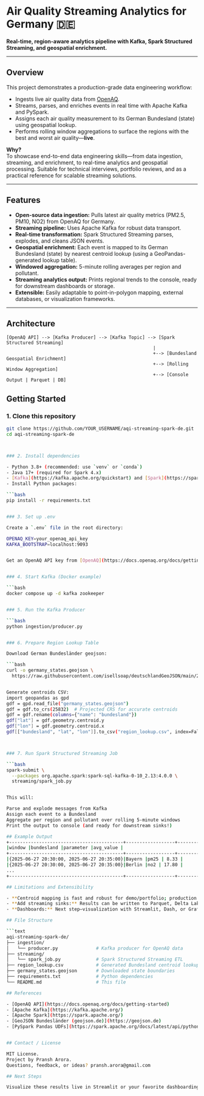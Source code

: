 # Air Quality Streaming Analytics for Germany 🇩🇪

**Real-time, region-aware analytics pipeline with Kafka, Spark Structured Streaming, and geospatial enrichment.**

---

## Overview

This project demonstrates a production-grade data engineering workflow:

- Ingests live air quality data from [OpenAQ](https://openaq.org/).
- Streams, parses, and enriches events in real time with Apache Kafka and PySpark.
- Assigns each air quality measurement to its German Bundesland (state) using geospatial lookup.
- Performs rolling window aggregations to surface the regions with the best and worst air quality—**live**.

**Why?**  
To showcase end-to-end data engineering skills—from data ingestion, streaming, and enrichment, to real-time analytics and geospatial processing. Suitable for technical interviews, portfolio reviews, and as a practical reference for scalable streaming solutions.

---

## Features

- **Open-source data ingestion:** Pulls latest air quality metrics (PM2.5, PM10, NO2) from OpenAQ for Germany.
- **Streaming pipeline:** Uses Apache Kafka for robust data transport.
- **Real-time transformation:** Spark Structured Streaming parses, explodes, and cleans JSON events.
- **Geospatial enrichment:** Each event is mapped to its German Bundesland (state) by nearest centroid lookup (using a GeoPandas-generated lookup table).
- **Windowed aggregation:** 5-minute rolling averages per region and pollutant.
- **Streaming analytics output:** Prints regional trends to the console, ready for downstream dashboards or storage.
- **Extensible:** Easily adaptable to point-in-polygon mapping, external databases, or visualization frameworks.

---

## Architecture

```text
[OpenAQ API] --> [Kafka Producer] --> [Kafka Topic] --> [Spark Structured Streaming]
                                                      |
                                                      +--> [Bundesland Geospatial Enrichment]
                                                      +--> [Rolling Window Aggregation]
                                                      +--> [Console Output | Parquet | DB]

```


## Getting Started

### 1. Clone this repository

```bash
git clone https://github.com/YOUR_USERNAME/aqi-streaming-spark-de.git
cd aqi-streaming-spark-de



### 2. Install dependencies

- Python 3.8+ (recommended: use `venv` or `conda`)
- Java 17+ (required for Spark 4.x)
- [Kafka](https://kafka.apache.org/quickstart) and [Spark](https://spark.apache.org/downloads.html)
- Install Python packages:

```bash
pip install -r requirements.txt


### 3. Set up .env

Create a `.env` file in the root directory:

OPENAQ_KEY=your_openaq_api_key
KAFKA_BOOTSTRAP=localhost:9093


Get an OpenAQ API key from [OpenAQ](https://docs.openaq.org/docs/getting-started).


### 4. Start Kafka (Docker example)

```bash
docker compose up -d kafka zookeeper


### 5. Run the Kafka Producer

```bash
python ingestion/producer.py


### 6. Prepare Region Lookup Table

Download German Bundesländer geojson:

```bash
curl -o germany_states.geojson \
  https://raw.githubusercontent.com/isellsoap/deutschlandGeoJSON/main/2_bundeslaender/2_hoch.geo.json


Generate centroids CSV:
import geopandas as gpd
gdf = gpd.read_file("germany_states.geojson")
gdf = gdf.to_crs(25832)  # Projected CRS for accurate centroids
gdf = gdf.rename(columns={"name": "bundesland"})
gdf["lat"] = gdf.geometry.centroid.y
gdf["lon"] = gdf.geometry.centroid.x
gdf[["bundesland", "lat", "lon"]].to_csv("region_lookup.csv", index=False)



### 7. Run Spark Structured Streaming Job

```bash
spark-submit \
  --packages org.apache.spark:spark-sql-kafka-0-10_2.13:4.0.0 \
  streaming/spark_job.py


This will:

Parse and explode messages from Kafka
Assign each event to a Bundesland
Aggregate per region and pollutant over rolling 5-minute windows
Print the output to console (and ready for downstream sinks!)

## Example Output
+------------------------------------------+------------------+----------+------------------+
|window |bundesland |parameter |avg_value |
+------------------------------------------+------------------+----------+------------------+
|{2025-06-27 20:30:00, 2025-06-27 20:35:00}|Bayern |pm25 | 8.33 |
|{2025-06-27 20:30:00, 2025-06-27 20:35:00}|Berlin |no2 | 17.80 |
...
+------------------------------------------+------------------+----------+------------------+

## Limitations and Extensibility

- **Centroid mapping is fast and robust for demo/portfolio; production systems should use point-in-polygon with Sedona or GeoPandas.**
- **Add streaming sinks:** Results can be written to Parquet, Delta Lake, Postgres, ClickHouse, or visualized live.
- **Dashboards:** Next step—visualization with Streamlit, Dash, or Grafana.

## File Structure

```text
aqi-streaming-spark-de/
├── ingestion/
│   └── producer.py              # Kafka producer for OpenAQ data
├── streaming/
│   └── spark_job.py             # Spark Structured Streaming ETL
├── region_lookup.csv            # Generated Bundesland centroid lookup
├── germany_states.geojson       # Downloaded state boundaries
├── requirements.txt             # Python dependencies
└── README.md                    # This file

## References

- [OpenAQ API](https://docs.openaq.org/docs/getting-started)
- [Apache Kafka](https://kafka.apache.org/)
- [Apache Spark](https://spark.apache.org/)
- [GeoJSON Bundesländer (geojson.de)](https://geojson.de)
- [PySpark Pandas UDFs](https://spark.apache.org/docs/latest/api/python/user_guide/sql/pandas_on_spark/groupby.html)


## Contact / License

MIT License.  
Project by Pransh Arora.  
Questions, feedback, or ideas? pransh.arora@gmail.com

## Next Steps

Visualize these results live in Streamlit or your favorite dashboarding tool!
